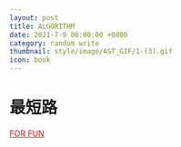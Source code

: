 ```yaml
---
layout: post
title: ALGORITHM
date: 2021-7-9 00:00:00 +0800
category: random write
thumbnail: style/image/AST_GIF/1-(3).gif
icon: book
---
```



# 最短路


<a href="{{'/myScript/for_fun.html' | prepend : site.baseurl }} " style="color:#ff0000" target="_blank">FOR FUN</a>


